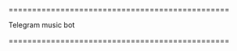 
===============================================

Telegram music bot

===============================================
